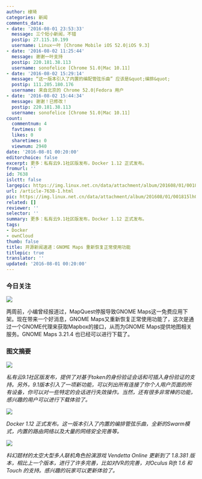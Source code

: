```yaml
---
author: 棣琦
categories: 新闻
comments_data:
- date: '2016-08-01 23:53:33'
  message: 三个短小新闻，不错
  postip: 27.115.10.199
  username: Linux一叶 [Chrome Mobile iOS 52.0|iOS 9.3]
- date: '2016-08-02 11:25:44'
  message: 谢谢一叶支持
  postip: 220.181.38.113
  username: sonofelice [Chrome 51.0|Mac 10.11]
- date: '2016-08-02 15:29:14'
  message: “这一版本引入了内置的编配管弦乐曲” 应该是&quot;编排&quot;
  postip: 111.205.180.176
  username: 来自北京的 Chrome 52.0|Fedora 用户
- date: '2016-08-02 15:44:34'
  message: 谢谢！已修改！
  postip: 220.181.38.113
  username: sonofelice [Chrome 51.0|Mac 10.11]
count:
  commentnum: 4
  favtimes: 0
  likes: 0
  sharetimes: 0
  viewnum: 2940
date: '2016-08-01 00:20:00'
editorchoice: false
excerpt: 更多：私有云9.1社区版发布，Docker 1.12 正式发布。
fromurl: ''
id: 7638
islctt: false
largepic: https://img.linux.net.cn/data/attachment/album/201608/01/001815lh0i65h2my6zz00i.jpg
url: /article-7638-1.html
pic: https://img.linux.net.cn/data/attachment/album/201608/01/001815lh0i65h2my6zz00i.jpg.thumb.jpg
related: []
reviewer: ''
selector: ''
summary: 更多：私有云9.1社区版发布，Docker 1.12 正式发布。
tags:
- Docker
- ownCloud
thumb: false
title: 开源新闻速递：GNOME Maps 重新恢复正常使用功能
titlepic: true
translator: ''
updated: '2016-08-01 00:20:00'
---
```


### 今日关注


![](/data/attachment/album/201608/01/001815lh0i65h2my6zz00i.jpg)


两周前，小编曾经报道过，MapQuest停服导致GNOME Maps这一免费应用下架。现在带来一个好消息，GNOME Maps又重新恢复正常使用功能了，这次是通过一个GNOME代理来获取Mapbox的接口，从而为GNOME Maps提供地图相关服务。GNOME Maps 3.21.4 也已经可以进行下载了。


### 图文摘要


![](/data/attachment/album/201608/01/001829tpju32ax249xdgx2.jpg)


*私有云9.1社区版发布，提供了对基于token的身份验证会话和可插入身份验证的支持。另外，9.1版本引入了一项新功能，可以列出所有连接了你个人用户页面的所有设备，你可以对一些特定的会话进行失效操作。当然，还有很多非常棒的功能，感兴趣的用户可以进行下载体验了。*


![](/data/attachment/album/201608/01/001846dz9aao4bo9co6ba4.jpg)


*Docker 1.12 正式发布。这一版本引入了内置的编排管弦乐曲，全新的Swarm模式，内置的路由网络以及大量的网络安全完善等。*


![](/data/attachment/album/201608/01/001902ondckdrccnjnotdi.jpg)


*科幻题材的太空大型多人联机角色扮演游戏 Vendetta Online 更新到了 1.8.381 版本，相比上一个版本，进行了许多完善，比如对VR的完善，对Oculus Rift 1.6 和 Touch 的支持。感兴趣的玩家可以更新体验了。*
